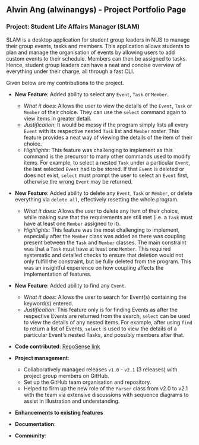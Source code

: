 ## Alwin Ang (alwinangys) - Project Portfolio Page

### Project: Student Life Affairs Manager (SLAM)
SLAM is a desktop application for student group leaders in NUS to manage their group events, tasks and members. This application allows students to plan and manage the organisation of events by allowing users to add custom events to their schedule. Members can then be assigned to tasks. Hence, student group leaders can have a neat and concise overview of everything under their charge, all through a fast CLI.

Given below are my contributions to the project.

- **New Feature**: Added ability to select any `Event`, `Task` or `Member`.
  - _What it does_: Allows the user to view the details of the `Event`, `Task` or `Member` of their choice. They can use the `select` command again to view items in greater detail.
  - _Justification_: It would be messy if the program simply lists all every `Event` with its respective nested `Task` list and `Member` roster. This feature provides a neat way of viewing the details of the item of their choice.
  - _Highlights_: This feature was challenging to implement as this command is the precursor to many other commands used to modify items. For example, to select a nested `Task` under a particular `Event`, the last selected `Event` had to be stored. If that `Event` is deleted or does not exist, `select` must prompt the user to select an `Event` first, otherwise the wrong `Event` may be returned.
  

- **New Feature**: Added ability to delete any `Event`, `Task` or `Member`, or delete everything via `delete all`, effectively resetting the whole program.
  - _What it does_: Allows the user to delete any item of their choice, while making sure that the requirements are still met (i.e. a `Task` must have at least one `Member` assigned to it).
  - _Highlights_: This feature was the most challenging to implement, especially after the `Member` class was added as there was coupling present between the `Task` and `Member` classes. The main constraint was that a `Task` must have at least one `Member`. This required systematic and detailed checks to ensure that deletion would not only fulfill the constraint, but be fully deleted from the program. This was an insightful experience on how coupling affects the implementation of features.


- **New Feature**: Added ability to find any `Event`.
  - _What it does_: Allows the user to search for Event(s) containing the keyword(s) entered.
  - _Justification_: This feature only is for finding Events as after the respective Events are returned from the search, `select` can be used to view the details of any nested items. For example, after using `find` to return a list of Events, `select` is used to view the details of a particular Event's nested Tasks, and possibly members after that.


- **Code contributed**: [RepoSense link](https://nus-cs2113-ay2122s1.github.io/tp-dashboard/?search=&sort=groupTitle&sortWithin=title&since=2021-09-25&timeframe=commit&mergegroup=&groupSelect=groupByRepos&breakdown=false&tabOpen=true&tabType=authorship&tabAuthor=alwinangys&tabRepo=AY2122S1-CS2113T-W12-3%2Ftp%5Bmaster%5D&authorshipIsMergeGroup=false&authorshipFileTypes=docs~functional-code~test-code&authorshipIsBinaryFileTypeChecked=false)


- **Project management**: 
  - Collaboratively managed releases `v1.0` - `v2.1` (3 releases) with project group members on GitHub.
  - Set up the GitHub team organisation and repository.
  - Helped to firm up the new role of the `Parser` class from v2.0 to v2.1 with the team via extensive discussions with sequence diagrams to assist in illustration and understanding.


- **Enhancements to existing features**


- **Documentation**:


- **Community**: